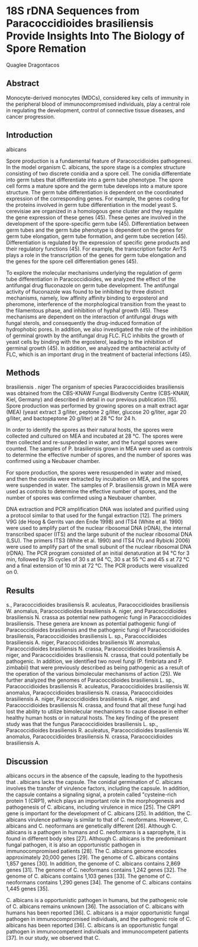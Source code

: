 # 18S rDNA Sequences from Paracoccidioides brasiliensis Provide Insights Into The Biology of Spore Remation
Quaglee Dragontacos


## Abstract
Monocyte-derived monocytes (MDCs), considered key cells of immunity in the peripheral blood of immunocompromised individuals, play a central role in regulating the development, control of connective tissue diseases, and cancer progression.


## Introduction
albicans

Spore production is a fundamental feature of Paracoccidioides pathogenesi. In the model organism C. albicans, the spore stage is a complex structure consisting of two discrete conidia and a spore cell. The conidia differentiate into germ tubes that differentiate into a germ tube phenotype. The spore cell forms a mature spore and the germ tube develops into a mature spore structure. The germ tube differentiation is dependent on the coordinated expression of the corresponding genes. For example, the genes coding for the proteins involved in germ tube differentiation in the model yeast S. cerevisiae are organized in a homologous gene cluster and they regulate the gene expression of these genes (45). These genes are involved in the development of the spore-specific germ tube (45). Differentiation between germ tubes and the germ tube phenotype is dependent on the genes for germ tube elongation, germ tube formation, and germ tube secretion (45). Differentiation is regulated by the expression of specific gene products and their regulatory functions (45). For example, the transcription factor ArrTS plays a role in the transcription of the genes for germ tube elongation and the genes for the spore cell differentiation genes (45).

To explore the molecular mechanisms underlying the regulation of germ tube differentiation in Paracoccidioides, we analyzed the effect of the antifungal drug fluconazole on germ tube development. The antifungal activity of fluconazole was found to be inhibited by three distinct mechanisms, namely, low affinity affinity binding to ergosterol and pheromone, interference of the morphological transition from the yeast to the filamentous phase, and inhibition of hyphal growth (45). These mechanisms are dependent on the interaction of antifungal drugs with fungal sterols, and consequently the drug-induced formation of hydrophobic pores. In addition, we also investigated the role of the inhibition of germinal growth by the antifungal drug FLC. FLC inhibits the growth of yeast cells by binding with the ergosterol, leading to the inhibition of germinal growth (45). In addition, we analyzed the antibacterial activity of FLC, which is an important drug in the treatment of bacterial infections (45).


## Methods
brasiliensis . niger
The organism of species Paracoccidioides brasiliensis was obtained from the CBS-KNAW Fungal Biodiversity Centre (CBS-KNAW, Kiel, Germany) and described in detail in our previous publication [15]. Spore production was performed by growing spores on a malt extract agar (MEA) (yeast extract 3 g/liter, peptone 2 g/liter, glucose 20 g/liter, agar 20 g/liter, and bactopeptone 20 g/liter) at 28 °C for 24 h.

In order to identify the spores as their natural hosts, the spores were collected and cultured on MEA and incubated at 28 °C. The spores were then collected and re-suspended in water, and the fungal spores were counted. The samples of P. brasiliensis grown in MEA were used as controls to determine the effective number of spores, and the number of spores was confirmed using a Neubauer chamber.

For spore production, the spores were resuspended in water and mixed, and then the conidia were extracted by incubation on MEA, and the spores were suspended in water. The samples of P. brasiliensis grown in MEA were used as controls to determine the effective number of spores, and the number of spores was confirmed using a Neubauer chamber.

DNA extraction and PCR amplification
DNA was isolated and purified using a protocol similar to that used for the fungal extraction [12]. The primers V9G (de Hoog & Gerrits van den Ende 1998) and ITS4 (White et al. 1990) were used to amplify part of the nuclear ribosomal DNA (rDNA), the internal transcribed spacer (ITS) and the large subunit of the nuclear ribosomal DNA (LSU). The primers ITS3 (White et al. 1990) and ITS4 (Yu and Rybicki 2006) were used to amplify part of the small subunit of the nuclear ribosomal DNA (rDNA). The PCR program consisted of an initial denaturation at 94 °C for 3 min, followed by 35 cycles of 30 s at 94 °C, 30 s at 55 °C and 45 s at 72 °C and a final extension of 10 min at 72 °C. The PCR products were visualized on 0.


## Results
s., Paracoccidioides brasiliensis R. aculeatus, Paracoccidioides brasiliensis W. anomalus, Paracoccidioides brasiliensis A. niger, and Paracoccidioides brasiliensis N. crassa as potential new pathogenic fungi in Paracoccidioides brasiliensis. These genera are known as potential pathogenic fungi of Paracoccidioides brasiliensis and the pathogenic fungi of Paracoccidioides brasiliensis, Paracoccidioides brasiliensis L. sp., Paracoccidioides brasiliensis A. niger, Paracoccidioides brasiliensis W. anomalus, Paracoccidioides brasiliensis N. crassa, Paracoccidioides brasiliensis A. niger, and Paracoccidioides brasiliensis N. crassa, that could potentially be pathogenic. In addition, we identified two novel fungi (P. fimbriata and P. zimbabii) that were previously described as being pathogenic as a result of the operation of the various bimolecular mechanisms of action (25). We further analyzed the genomes of Paracoccidioides brasiliensis L. sp., Paracoccidioides brasiliensis R. aculeatus, Paracoccidioides brasiliensis W. anomalus, Paracoccidioides brasiliensis N. crassa, Paracoccidioides brasiliensis A. niger, Paracoccidioides brasiliensis A. niger, and Paracoccidioides brasiliensis N. crassa, and found that all these fungi had lost the ability to utilize bimolecular mechanisms to cause disease in either healthy human hosts or in natural hosts. The key finding of the present study was that the fungus Paracoccidioides brasiliensis L. sp., Paracoccidioides brasiliensis R. aculeatus, Paracoccidioides brasiliensis W. anomalus, Paracoccidioides brasiliensis N. crassa, Paracoccidioides brasiliensis A.


## Discussion
albicans occurs in the absence of the capsule, leading to the hypothesis that . albicans lacks the capsule. The conidial germination of C. albicans involves the transfer of virulence factors, including the capsule. In addition, the capsule contains a signaling signal, a protein called "cysteine-rich protein 1 (CRP1), which plays an important role in the morphogenesis and pathogenesis of C. albicans, including virulence in mice [25]. The CRP1 gene is important for the development of C. albicans [25]. In addition, the C. albicans virulence pathway is similar to that of C. neoformans. However, C. albicans and C. neoformans are genetically different [26]. Although C. albicans is a pathogen in humans and C. neoformans is a saprophyte, it is found in different body sites [27]. Although C. albicans is the predominant fungal pathogen, it is also an opportunistic pathogen in immunocompromised patients [28]. The C. albicans genome encodes approximately 20,000 genes [29]. The genome of C. albicans contains 1,857 genes [30]. In addition, the genome of C. albicans contains 2,869 genes [31]. The genome of C. neoformans contains 1,242 genes [32]. The genome of C. albicans contains 1,103 genes [33]. The genome of C. neoformans contains 1,290 genes [34]. The genome of C. albicans contains 1,445 genes [35].

C. albicans is a opportunistic pathogen in humans, but the pathogenic role of C. albicans remains unknown [36]. The association of C. albicans with humans has been reported [36]. C. albicans is a major opportunistic fungal pathogen in immunocompromised individuals, and the pathogenic role of C. albicans has been reported [36]. C. albicans is an opportunistic fungal pathogen in immunocompetent individuals and immunocompetent patients [37]. In our study, we observed that C.
